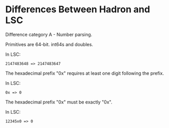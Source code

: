 Differences Between Hadron and LSC
==================================

Difference category A - Number parsing.

<DIFFA0>

Primitives are 64-bit. int64s and doubles.

In LSC:

```
2147483648 => 2147483647
```

<DIFFA1>

The hexadecimal prefix "0x" requires at least one digit following the prefix.

In LSC:

```
0x => 0
```

<DIFFA2>

The hexadecimal prefix "0x" must be exactly "0x".

In LSC:

```
12345x0 => 0
```
